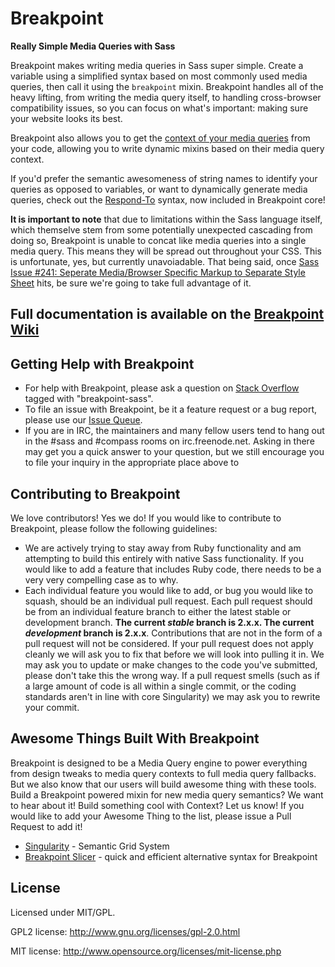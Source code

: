 # Breakpoint #

**Really Simple Media Queries with Sass**

Breakpoint makes writing media queries in Sass super simple. Create a variable using a simplified syntax based on most commonly used media queries, then call it using the `breakpoint` mixin.  Breakpoint handles all of the heavy lifting, from writing the media query itself, to handling cross-browser compatibility issues, so you can focus on what's important: making sure your website looks its best.

Breakpoint also allows you to get the [context of your media queries](https://github.com/canarymason/breakpoint#media-query-context) from your code, allowing you to write dynamic mixins based on their media query context.

If you'd prefer the semantic awesomeness of string names to identify your queries as opposed to variables, or want to dynamically generate media queries, check out the [Respond-To](https://github.com/snugug/respond-to) syntax, now included in Breakpoint core!

**It is important to note** that due to limitations within the Sass language itself, which themselve stem from some potentially unexpected cascading from doing so, Breakpoint is unable to concat like media queries into a single media query. This means they will be spread out throughout your CSS. This is unfortunate, yes, but currently unavoiadable. That being said, once [Sass Issue #241: Seperate Media/Browser Specific Markup to Separate Style Sheet](https://github.com/nex3/sass/issues/241) hits, be sure we're going to take full advantage of it.


## Full documentation is available on the [Breakpoint Wiki](https://github.com/Team-Sass/breakpoint/wiki)

## Getting Help with Breakpoint

* For help with Breakpoint, please ask a question on [Stack Overflow](http://stackoverflow.com/questions/ask) tagged with "breakpoint-sass".
* To file an issue with Breakpoint, be it a feature request or a bug report, please use our [Issue Queue](https://github.com/Team-Sass/breakpoint/issues).
* If you are in IRC, the maintainers and many fellow users tend to hang out in the #sass and #compass rooms on irc.freenode.net. Asking in there may get you a quick answer to your question, but we still encourage you to file your inquiry in the appropriate place above to 

## Contributing to Breakpoint

We love contributors! Yes we do! If you would like to contribute to Breakpoint, please follow the following guidelines:

* We are actively trying to stay away from Ruby functionality and am attempting to build this entirely with native Sass functionality. If you would like to add a feature that includes Ruby code, there needs to be a very very compelling case as to why.
* Each individual feature you would like to add, or bug you would like to squash, should be an individual pull request. Each pull request should be from an individual feature branch to either the latest stable or development branch. **The current *stable* branch is 2.x.x. The current *development* branch is 2.x.x**. Contributions that are not in the form of a pull request will not be considered. If your pull request does not apply cleanly we will ask you to fix that before we will look into pulling it in. We may ask you to update or make changes to the code you've submitted, please don't take this the wrong way. If a pull request smells (such as if a large amount of code is all within a single commit, or the coding standards aren't in line with core Singularity) we may ask you to rewrite your commit.

## Awesome Things Built With Breakpoint

Breakpoint is designed to be a Media Query engine to power everything from design tweaks to media query contexts to full media query fallbacks. But we also know that our users will build awesome thing with these tools. Build a Breakpoint powered mixin for new media query semantics? We want to hear about it! Build something cool with Context? Let us know! If you would like to add your Awesome Thing to the list, please issue a Pull Request to add it!

* [Singularity](https://github.com/Team-Sass/Singularity) - Semantic Grid System
* [Breakpoint Slicer](https://github.com/lolmaus/breakpoint-slicer) - quick and efficient alternative syntax for Breakpoint

## License

Licensed under MIT/GPL.

GPL2 license:
http://www.gnu.org/licenses/gpl-2.0.html

MIT license:
http://www.opensource.org/licenses/mit-license.php
